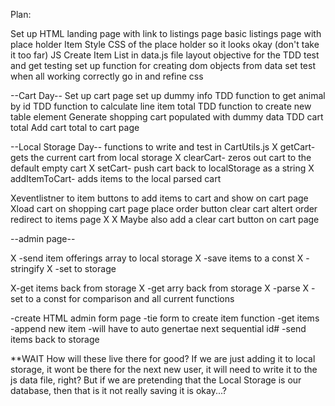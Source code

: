 Plan:

Set up HTML 
landing page with link to listings page 
basic listings page with place holder Item
Style CSS of the place holder so it looks okay (don't take it too far)
JS
Create Item List in data.js file
layout objective for the TDD test and get testing
set up function for creating dom objects from data set 
test
when all working correctly go in and refine css 

--Cart Day--
Set up cart page 
set up dummy info
TDD function to get animal by id
TDD function to calculate line item total 
TDD function to create new table element 
Generate shopping cart populated with dummy data
TDD cart total 
Add cart total to cart page 

--Local Storage Day--
functions to write and test  in CartUtils.js
X    getCart- gets the current cart from local storage 
X    clearCart- zeros out cart to the default empty cart 
X    setCart- push cart back to localStorage as a string 
X    addItemToCart- adds items to the local parsed cart 

Xeventlistner to item buttons to add items to cart and show on cart page
Xload cart on shopping cart page 
place order button
    clear cart
    altert order
    redirect to items page X
X Maybe also add a clear cart button on cart page 

--admin page--

X -send item offerings array to local storage
X    -save items to a const
X    -stringify
X    -set to storage 

X-get items back from storage
X    -get arry back from storage
X    -parse
X    -set to a const for comparison and all current functions 

-create HTML admin form page 
    -tie form to create item function
    -get items
    -append new item 
        -will have to auto genertae next sequential id# 
    -send items back to storage 

**WAIT How will these live there for good? If we are just adding it to local storage, it wont be there for the next new user, it will need to write it to the js data file, right? But if we are pretending that the Local Storage is our database, then that is it not really saving it is okay...? 
